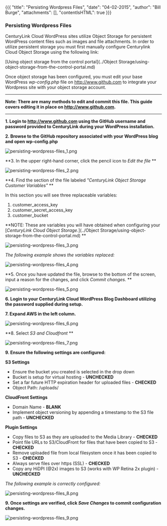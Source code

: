 {{{
  "title": "Persisting Wordpress Files",
  "date": "04-02-2015",
  "author": "Bill Burge",
  "attachments": [],
  "contentIsHTML": true
}}}
<p>
<h3>Persisting Wordpress Files</h3>

<p>CenturyLink Cloud WordPress sites utilize Object Storage for persistent WordPress content files such as images and file attachments.  In order to utilize persistent storage you must first manually configure Centurylink Cloud Object Storage using the following link:</p>

[Using object storage from the control portal](../Object Storage/using-object-storage-from-the-control-portal.md)

Once object storage has been configured, you must edit your base  WordPress *wp-config.php* file on http://www.github.com to integrate your Wordpress site with your object storage account.  

---

**Note: There are many methods to edit and commit this file. This guide covers editing it in place on http://www.github.com.**

---

**1. Login to http://www.github.com using the GitHub username and password provided to CenturyLink during your WordPress installation.**

**2. Browse to the GitHub repository associated with your WordPress blog and open wp-config.php**

<img src="../images/persisting-wordpress-files_1.png" alt="persisting-wordpress-files_1.png" />

**3. In the upper right-hand corner, click the pencil icon to *Edit the file* **

<img src="../images/persisting-wordpress-files_2.png" alt="persisting-wordpress-files_2.png" />

**4. Find the section of the file labeled *"CenturyLink Object Storage Customer Variables"* **
<p>In this section you will see three replaceable variables:</p>

1. customer_access_key
2. customer_secret_access_key
3. customer_bucket

**NOTE: These are variables you will have obtained when configuring your [*CenturyLink Cloud Object Storage.*](../Object Storage/using-object-storage-from-the-control-portal.md) **

<img src="../images/persisting-wordpress-files_3.png" alt="persisting-wordpress-files_3.png" /></p>

*The following example shows the variables replaced:*

<img src="../images/persisting-wordpress-files_4.png" alt="persisting-wordpress-files_4.png" />

**5. Once you have updated the file, browse to the bottom of the screen, input a reason for the changes, and click *Commit changes.* **

<img src="../images/persisting-wordpress-files_5.png" alt="persisting-wordpress-files_5.png" />

**6. Login to your CenturyLink Cloud WordPress Blog Dashboard utilizing the password supplied during setup.**

**7. Expand AWS in the left column.**

<img src="../images/persisting-wordpress-files_6.png" alt="persisting-wordpress-files_6.png" />

**8. Select *S3 and Cloudfront* **

<img src="../images/persisting-wordpress-files_7.png" alt="persisting-wordpress-files_7.png" />

**9. Ensure the following settings are configured:**

**S3 Settings**
* Ensure the bucket you created is selected in the drop down
* Bucket is setup for virtual hosting - **UNCHECKED**
* Set a far future HTTP expiration header for uploaded files - **CHECKED**
* Object Path: /uploads/

**CloudFront Settings**
* Domain Name - **BLANK**
* Implement object versioning by appending a timestamp to the S3 file path - **UNCHECKED**

**Plugin Settings**
* Copy files to S3 as they are uploaded to the Media Library - **CHECKED**
* Point file URLs to S3/CloudFront for files that have been copied to S3 - **CHECKED**
* Remove uploaded file from local filesystem once it has been copied to S3 - **CHECKED**
* Always serve files over https (SSL) - **CHECKED**
* Copy any HiDPI (@2x) images to S3 (works with WP Retina 2x plugin) - **UNCHECKED**

*The following example is correctly configured:*

<img src="../images/persisting-wordpress-files_8.png" alt="persisting-wordpress-files_8.png" />

**9. Once settings are verified, click *Save Changes* to commit configuration changes.**

<img src="../images/persisting-wordpress-files_9.png" alt="persisting-wordpress-files_9.png" />
